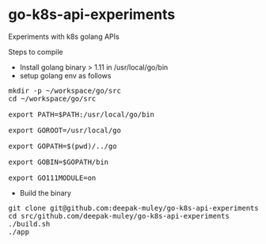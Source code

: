 # go-k8s-api-experiments
Experiments with k8s golang APIs

Steps to compile
- Install golang binary > 1.11 in /usr/local/go/bin
- setup golang env as follows
<pre>
mkdir -p ~/workspace/go/src
cd ~/workspace/go/src

export PATH=$PATH:/usr/local/go/bin

export GOROOT=/usr/local/go

export GOPATH=$(pwd)/../go

export GOBIN=$GOPATH/bin

export GO111MODULE=on
</pre>

- Build the binary
<pre>
git clone git@github.com:deepak-muley/go-k8s-api-experiments.git
cd src/github.com/deepak-muley/go-k8s-api-experiments
./build.sh
./app
</pre>
